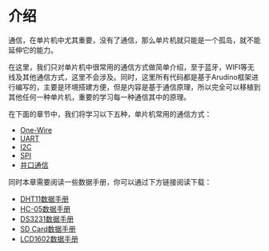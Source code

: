 # 介绍

通信，在单片机中尤其重要，没有了通信，那么单片机就只能是一个孤岛，就不能延伸它的能力。

在这里，我们只对单片机中很常用的通信方式做简单介绍，至于蓝牙，WIFI等无线及其他通信方式，这里不会涉及。同时，这里所有代码都是基于Arudino框架进行编写的，主要是环境搭建方便，但是内容是基于通信原理，所以完全可以移植到其他任何一种单片机，重要的学习每一种通信其中的原理。

在下面的章节中，我们将学习以下五种，单片机常用的通信方式：

- [One-Wire](串口通信/One-Wire/介绍.md)
- [UART](串口通信/UART/介绍.md)
- [I2C](串口通信/I2C/介绍.md)
- [SPI](串口通信/SPI/介绍.md)
- [并口通信](并口通信/介绍.md)

同时本章需要阅读一些数据手册，你可以通过下方链接阅读下载：

<ul>
  <li><a href="../../datasheet/DHT11.pdf" target="_blank">DHT11数据手册</a></li>
  <li><a href="../../datasheet/HC-05.pdf" target="_blank">HC-05数据手册</a></li>
  <li><a href="../../datasheet/DS3231.pdf" target="_blank">DS3231数据手册</a></li>
  <li><a href="../../datasheet/SD%20Card.pdf" target="_blank">SD Card数据手册</a></li>
  <li><a href="../../datasheet/LCD1602.pdf" target="_blank">LCD1602数据手册</a></li>
</ul>
